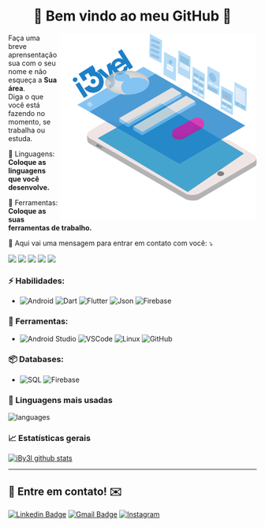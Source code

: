 <h1 align="center">
	🚀 Bem vindo ao meu GitHub 🚀
</h1>





<img src="https://github.com/iBy3l/iBy3l/blob/main/git.png" min-width="400px" max-width="400px" width="400px" align="right" alt="Computador iuriCode">

<p align="left"> 
  Faça uma breve aprensentação sua com o seu nome e não esqueça a <strong>Sua área</strong>.<br>
  Diga o que você está fazendo no momento, se trabalha ou estuda.
</p>

<p align="left">
  🦄 Linguagens: <strong>Coloque as linguagens que você desenvolve.</strong>
</p>

<p align="left">
  💼 Ferramentas: <strong>Coloque as suas ferramentas de trabalho.</strong>
</p>

<p align="left">
  💌 Aqui vai uma mensagem para entrar em contato com você: ⤵️
</p>

<p align="left">
  <a href="#" alt="Gmail">
  <img src="https://img.shields.io/badge/-Gmail-FF0000?style=flat-square&labelColor=FF0000&logo=gmail&logoColor=white&link=LINK-DO-SEU-EMAIL" /></a>

  <a href="#" alt="Linkedin">
  <img src="https://img.shields.io/badge/-Linkedin-0e76a8?style=flat-square&logo=Linkedin&logoColor=white&link=LINK-DO-SEU-LINKEDIN" /></a>

  <a href="#" alt="WhatsApp">
  <img src="https://img.shields.io/badge/-WhatsApp-25d366?style=flat-square&labelColor=25d366&logo=whatsapp&logoColor=white&link=API-DO-SEU-WHATSAPP"/></a>

  <a href="#" alt="Facebook">
  <img src="https://img.shields.io/badge/-Facebook-3b5998?style=flat-square&labelColor=3b5998&logo=facebook&logoColor=white&link=LINK-DO-SEU-FACEBOOK"/></a>

  <a href="#" alt="Instagram">
  <img src="https://img.shields.io/badge/-Instagram-DF0174?style=flat-square&labelColor=DF0174&logo=instagram&logoColor=white&link=LINK-DO-SEU-INSTAGRAM"/></a>
</p>  

















### ⚡ Habilidades:
- ![Android](https://img.shields.io/badge/Android-3DDC84?style=for-the-badge&logo=android&logoColor=white) ![Dart](https://img.shields.io/badge/Dart-0175C2?style=for-the-badge&logo=dart&logoColor=white) ![Flutter](https://img.shields.io/badge/Flutter-02569B?style=for-the-badge&logo=flutter&logoColor=white) ![Json](https://img.shields.io/badge/json-5E5C5C?style=for-the-badge&logo=json&logoColor=white) ![Firebase](https://img.shields.io/badge/firebase-ffca28?style=for-the-badge&logo=firebase&logoColor=black)


### 🧰 Ferramentas:
- ![Android Studio](https://img.shields.io/badge/Android_Studio-3DDC84?style=for-the-badge&logo=android-studio&logoColor=white)  ![VSCode](https://img.shields.io/badge/Visual_Studio_Code-0078D4?style=for-the-badge&logo=visual%20studio%20code&logoColor=white) ![Linux](https://img.shields.io/badge/-Linux-FCC624?&logo=Linux&logoColor=FFFFFF) ![GitHub](https://img.shields.io/badge/-GitHub-181717?&logo=GitHub&logoColor=FFFFFF)

### 📦 Databases:
- ![SQL](https://img.shields.io/badge/-SQL-4479A1?&logo=sqlite&logoColor=FFFFFF) ![Firebase](https://img.shields.io/badge/firebase-ffca28?style=for-the-badge&logo=firebase&logoColor=black)


### 💬  Linguagens mais usadas
![languages](https://github-readme-stats.vercel.app/api/top-langs/?username=iBy3l&theme=blue-green)


### 📈  Estatísticas gerais
[![iBy3l github stats](https://github-readme-stats.vercel.app/api?username=iBy3l&theme=cobalt&show_icons=true)](https://github.com/iby3l/github-readme-stats)

<a class="position-absolute width-full height-full rounded-2 discussion-spotlight-pattern-container discussion-spotlight-pattern-dot d-flex flex-justify-around flex-column overflow-hidden flex-items-stretch" style="z-index: 2;" aria-label="[Markdown] Specify theme context for images (Beta)" href="/github-community/community/discussions/16910"></a>
<hr>

## 📲 Entre em contato! ✉️

 [![Linkedin Badge](https://img.shields.io/badge/-LinkedIn-blue?style=flat-square&logo=Linkedin&logoColor=white&link=https://linkedin.com/in/gabrieldcpadilha)](https://www.linkedin.com/in/gabriel-lima-a33bb2158/)
 [![Gmail Badge](https://img.shields.io/badge/-ibyellima@gmail.com-c14438?style=flat-square&logo=Gmail&logoColor=white&link=mailto:ibyellima@gmail.com)](mailto:ibyellima@gmail.com)
 [![Instagram](https://img.shields.io/badge/-Instagram-E4405F?&logo=Instagram&logoColor=FFFFFF)](https://www.instagram.com/ygabrielramos/)


